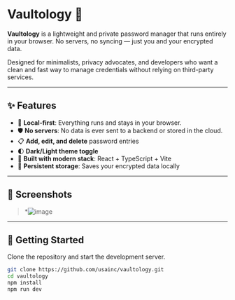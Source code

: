 # Vaultology 🔐

**Vaultology** is a lightweight and private password manager that runs entirely in your browser. No servers, no syncing — just you and your encrypted data.

Designed for minimalists, privacy advocates, and developers who want a clean and fast way to manage credentials without relying on third-party services.

---

## ✨ Features

- 🔐 **Local-first**: Everything runs and stays in your browser.
- 🛡️ **No servers**: No data is ever sent to a backend or stored in the cloud.
- 📋 **Add, edit, and delete** password entries
- 🌓 **Dark/Light theme toggle**
- 🧩 **Built with modern stack**: React + TypeScript + Vite
- 💾 **Persistent storage**: Saves your encrypted data locally

---

## 📸 Screenshots

> *![image](https://github.com/user-attachments/assets/1e1d6d24-383f-4d46-ad36-bc54befe9ea9)


---

## 🚀 Getting Started

Clone the repository and start the development server.

```bash
git clone https://github.com/usainc/vaultology.git
cd vaultology
npm install
npm run dev
